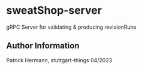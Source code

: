 # sweatShop-server
gRPC Server for validating &amp; producing revisionRuns

Author Information
------------------
Patrick Hermann, stuttgart-things 04/2023
